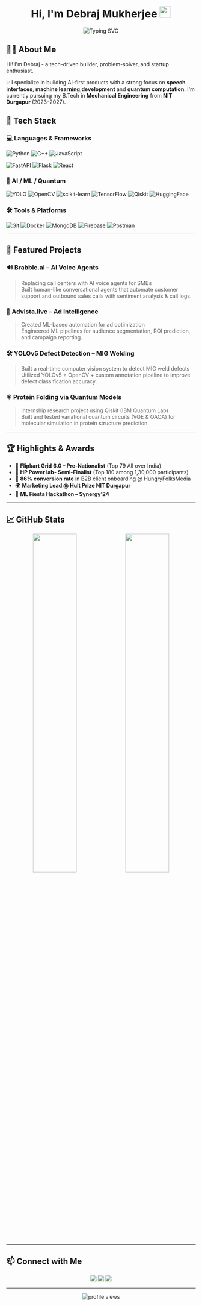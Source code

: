 <h1 align="center">Hi, I'm Debraj Mukherjee <img src="https://raw.githubusercontent.com/aemmadi/aemmadi/master/wave.gif" width="30px"></h1>

<p align="center">
  <img src="https://readme-typing-svg.demolab.com?font=Fira+Code&duration=2000&pause=1000&color=1EE6C9&center=true&width=1000&lines=AI+Engineer+%7C+Voice+Tech+Builder;Quantum+Computing+%7C+YOLOv5+%7C+ML+Pipeline+Designer;Full-Stack+Developer+%7C+Python+%7C+FastAPI+%7C+MongoDB;+Valcify+%7C+Brabble.ai+%7C+NIT+Durgapur" alt="Typing SVG" />
</p>

## 👨‍💻 About Me

Hi! I'm Debraj - a tech-driven builder, problem-solver, and startup enthusiast.

💡 I specialize in building AI-first products with a strong focus on **speech interfaces**, **machine learning**,**development** and **quantum computation**. I'm currently pursuing my B.Tech in **Mechanical Engineering** from **NIT Durgapur** (2023–2027).

## 🔧 Tech Stack

### 💻 Languages & Frameworks

![Python](https://img.shields.io/badge/Python-3776AB?style=for-the-badge&logo=python&logoColor=white)
![C++](https://img.shields.io/badge/C%2B%2B-00599C?style=for-the-badge&logo=c%2B%2B&logoColor=white)
![JavaScript](https://img.shields.io/badge/JavaScript-F7DF1E?style=for-the-badge&logo=javascript&logoColor=black)

![FastAPI](https://img.shields.io/badge/FastAPI-009688?style=for-the-badge&logo=fastapi&logoColor=white)
![Flask](https://img.shields.io/badge/Flask-000000?style=for-the-badge&logo=flask&logoColor=white)
![React](https://img.shields.io/badge/React-20232A?style=for-the-badge&logo=react&logoColor=61DAFB)

### 🤖 AI / ML / Quantum

![YOLO](https://img.shields.io/badge/YOLOv5-FF4081?style=for-the-badge&logo=openCV&logoColor=white)
![OpenCV](https://img.shields.io/badge/OpenCV-5C3EE8?style=for-the-badge&logo=opencv&logoColor=white)
![scikit-learn](https://img.shields.io/badge/Scikit--learn-F7931E?style=for-the-badge&logo=scikit-learn&logoColor=white)
![TensorFlow](https://img.shields.io/badge/TensorFlow-FF6F00?style=for-the-badge&logo=tensorflow&logoColor=white)
![Qiskit](https://img.shields.io/badge/Qiskit-6929C4?style=for-the-badge&logo=IBM&logoColor=white)
![HuggingFace](https://img.shields.io/badge/HuggingFace-FFD21F?style=for-the-badge&logo=huggingface&logoColor=black)

### 🛠️ Tools & Platforms

![Git](https://img.shields.io/badge/Git-F05032?style=for-the-badge&logo=git&logoColor=white)
![Docker](https://img.shields.io/badge/Docker-2496ED?style=for-the-badge&logo=docker&logoColor=white)
![MongoDB](https://img.shields.io/badge/MongoDB-47A248?style=for-the-badge&logo=mongodb&logoColor=white)
![Firebase](https://img.shields.io/badge/Firebase-FFCA28?style=for-the-badge&logo=firebase&logoColor=black)
![Postman](https://img.shields.io/badge/Postman-FF6C37?style=for-the-badge&logo=postman&logoColor=white)

---

## 🧪 Featured Projects

### 🔊 Brabble.ai – AI Voice Agents
> Replacing call centers with AI voice agents for SMBs  
Built human-like conversational agents that automate customer support and outbound sales calls with sentiment analysis & call logs.

### 🎯 Advista.live – Ad Intelligence
> Created ML-based automation for ad optimization  
Engineered ML pipelines for audience segmentation, ROI prediction, and campaign reporting.

### 🛠 YOLOv5 Defect Detection – MIG Welding
> Built a real-time computer vision system to detect MIG weld defects  
Utilized YOLOv5 + OpenCV + custom annotation pipeline to improve defect classification accuracy.

### ⚛️ Protein Folding via Quantum Models
> Internship research project using Qiskit (IBM Quantum Lab)  
Built and tested variational quantum circuits (VQE & QAOA) for molecular simulation in protein structure prediction.

---

## 🏆 Highlights & Awards

- 🧠 **Flipkart Grid 6.0 – Pre-Nationalist** (Top 79 All over India)  
- 🧪 **HP Power lab- Semi-Finalist** (Top 180 among 1,30,000 participants)  
- 🎯 **86% conversion rate** in B2B client onboarding @ HungryFolksMedia 
- 🌍 **Marketing Lead @ Hult Prize NIT Durgapur**  
- 🧪 **ML Fiesta Hackathon – Synergy’24** 

---

## 📈 GitHub Stats

<p align="center">
  <img src="https://github-readme-stats.vercel.app/api?username=debraj-m&show_icons=true&theme=react&hide_border=true&cache_seconds=1800" width="48%" />
  <img src="https://github-readme-streak-stats.herokuapp.com/?user=debraj-m&hide_border=true&theme=react" width="48%" />
</p>

---

## 📫 Connect with Me

<p align="center">
  <a href="mailto:debrajm2204@gmail.com"><img src="https://img.shields.io/badge/Email-D14836?style=for-the-badge&logo=gmail&logoColor=white"/></a>
  <a href="https://www.linkedin.com/in/debrajm"><img src="https://img.shields.io/badge/LinkedIn-0077B5?style=for-the-badge&logo=linkedin&logoColor=white"/></a>
  <a href="https://github.com/debraj-m"><img src="https://img.shields.io/badge/GitHub-100000?style=for-the-badge&logo=github&logoColor=white"/></a>
</p>

---

<p align="center">
  <img src="https://komarev.com/ghpvc/?username=debraj-m&label=Profile+Views&color=0e75b6&style=flat-square" alt="profile views" />
</p>
